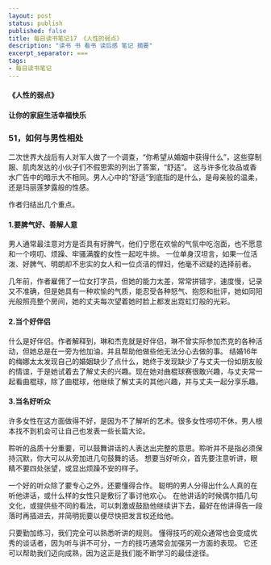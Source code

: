 ```yaml
---
layout: post
status: publish
published: false
title: 每日读书笔记17 《人性的弱点》
description: "读书 书 看书 读后感 笔记 摘要"
excerpt_separator: ===
tags:
- 每日读书笔记
---
```


#### 《人性的弱点》 
 
#### 让你的家庭生活幸福快乐
 
### 51，如何与男性相处
 
二次世界大战后有人对军人做了一个调查，“你希望从婚姻中获得什么”，这些穿制服、肌肉发达的小伙子们不假思索的列出了答案，“舒适”。
这与许多化妆品或香水广告中的暗示大不相同。男人心中的“舒适”到底指的是什么，是母亲般的温柔，还是玛丽莲梦露般的性感。
 
作者归结出几个重点。
 
#### 1.要脾气好、善解人意
 
男人通常最注意对方是否具有好脾气，他们宁愿在欢愉的气氛中吃泡面，也不愿意和一个唠叨、烦躁、牢骚满腹的女性一起吃牛排。
一位单身汉坦言，如果一位活泼、好脾气、明朗却不忠实的女人和一位贞洁的悍妇，他毫不迟疑的选择前者。
 
几年前，作者雇佣了一位女打字员，但她的能力太差，常常拼错字，速度慢，记录又不准确，但是她具有一种欢愉的气质，能忍受各种怒气、抱怨和批评，她如同阳光般照亮整个房间，她的丈夫每次望着她时脸上都发出霓虹灯般的光彩。
 
#### 2.当个好伴侣
 
什么是好伴侣。作者解释到，琳和杰克就是好伴侣，琳不曾实际参加杰克的各种活动，但她总是在一旁为他加油，并且帮助他做些他无法分心去做的事。
结婚16年的梅娜太太发现自己的婚姻缺少了点什么，她终于发现缺少了与丈夫一份如朋友般的情谊，于是她试着去了解丈夫的兴趣。现在她对曲棍球赛很敢兴趣，与丈夫常一起看曲棍球，除了曲棍球，他继续了解丈夫的其他兴趣，并与丈夫一起分享乐趣。
 
#### 3.当名好听众
 
许多女性在这方面做得不好，是因为不了解听的艺术。很多女性唠叨不休，男人根本找不到机会可让自己也发表一些长篇大论。
 
聆听的品质十分重要，可以鼓舞讲话的人表达出完整的意思。聆听并不是指必须保持沉默，你大可以从旁加进几句鼓舞的话。
想要当好听众，首先要注意听讲，眼睛不要四处张望，或显出烦躁不安的样子。
 
一个好的听众除了要专心之外，还要懂得合作。
聪明的男人分得出什么人真的在听他讲话，或什么样的女性只是敷衍了事讨他欢心。
在他讲话的时候偶尔插几句文化，或提供些不同的看法，可以刺激或鼓励他继续讲下去，最好在他讲得告一段落时再插进去，并简明扼要以便尽快把发言权还给他。
 
只要勤加练习，我们完全可以熟悉听讲的规则。
懂得技巧的观众通常也会变成优秀的谈话者，因为听与讲不可分，一方的技巧通常会加强另一方面的表现。
它还可以帮助我们迈向成熟，因为这正是我们能不断学习的最佳途径。

